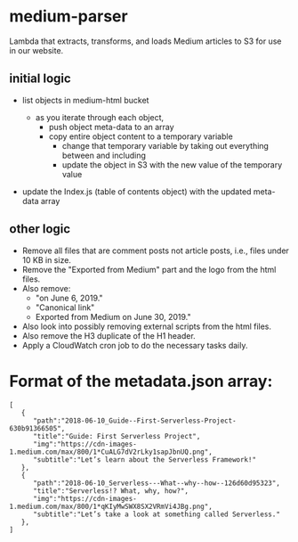 # medium-parser
Lambda that extracts, transforms, and loads Medium articles to S3 for use in our website.

## initial logic
- list objects in medium-html bucket
  - as you iterate through each object,
    - push object meta-data to an array
    - copy entire object content to a temporary variable
      - change that temporary variable by taking out everything between and including <style></style>
      - update the object in S3 with the new value of the temporary value
      
- update the Index.js (table of contents object) with the updated meta-data array

## other logic
- Remove all files that are comment posts not article posts, i.e., files under 10 KB in size.
- Remove the "Exported from Medium" part and the logo from the html files.
- Also remove:
  - "on June 6, 2019."
  - "Canonical link"
  - Exported from Medium on June 30, 2019."
- Also look into possibly removing external scripts from the html files.
- Also remove the H3 duplicate of the H1 header.
- Apply a CloudWatch cron job to do the necessary tasks daily.

# Format of the metadata.json array:
```
[  
   {  
      "path":"2018-06-10_Guide--First-Serverless-Project-630b91366505",
      "title":"Guide: First Serverless Project",
      "img":"https://cdn-images-1.medium.com/max/800/1*CuALG7dV2rLky1sapJbnUQ.png",
      "subtitle":"Let’s learn about the Serverless Framework!"
   },
   {  
      "path":"2018-06-10_Serverless---What--why--how--126d60d95323",
      "title":"Serverless!? What, why, how?",
      "img":"https://cdn-images-1.medium.com/max/800/1*qKIyMwSWX8SX2VRmVi4JBg.png",
      "subtitle":"Let’s take a look at something called Serverless."
   },
]
```